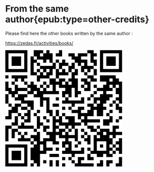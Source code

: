 # From the same author{epub:type=other-credits}

Please find here the other books written by the same author :

https://zedas.fr/activities/books/

![Books from the same author](./img/books.png)
